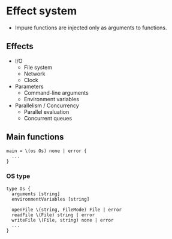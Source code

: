 # Effect system

- Impure functions are injected only as arguments to functions.

## Effects

- I/O
  - File system
  - Network
  - Clock
- Parameters
  - Command-line arguments
  - Environment variables
- Parallelism / Concurrency
  - Parallel evaluation
  - Concurrent queues

## Main functions

```
main = \(os Os) none | error {
  ...
}
```

### OS type

```
type Os {
  arguments [string]
  environmentVariables [string]

  openFile \(string, FileMode) File | error
  readFile \(File) string | error
  writeFile \(File, string) none | error
  ...
}
```
